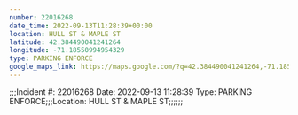 ```yaml
---
number: 22016268
date_time: 2022-09-13T11:28:39+00:00
location: HULL ST & MAPLE ST
latitude: 42.384490041241264
longitude: -71.18550994954329
type: PARKING ENFORCE
google_maps_link: https://maps.google.com/?q=42.384490041241264,-71.18550994954329
---
```


;;;Incident #: 22016268  Date: 2022-09-13 11:28:39   Type: PARKING ENFORCE;;;Location: HULL ST & MAPLE ST;;;;;;
